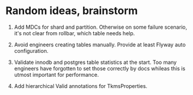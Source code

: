 # Random ideas, brainstorm

1. Add MDCs for shard and partition. Otherwise on some failure scenario, it's not clear from rollbar, which table needs help.

3. Avoid engineers creating tables manually. Provide at least Flyway auto configuration.

4. Validate innodb and postgres table statistics at the start. Too many engineers have forgotten to set those correctly by docs whileas this is utmost
   important for performance.

5. Add hierarchical Valid annotations for TkmsProperties.


